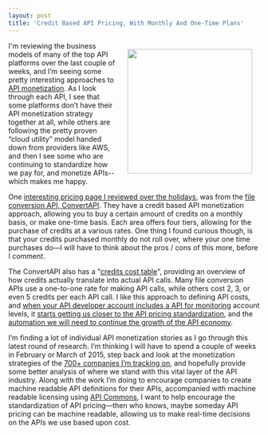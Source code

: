 ```yaml
---
layout: post
title: 'Credit Based API Pricing, With Monthly And One-Time Plans'
---
```

<p><a href="http://www.convertapi.com/prices#CreditsCostTable"><img style="padding: 15px;" src="http://kinlane-productions.s3.amazonaws.com/api-evangelist-site/blog/convertapi-buy-credits.png" alt="" width="250" align="right" /></a></p>
<p>I'm reviewing the business models of many of the top API platforms over the last couple of weeks, and I&rsquo;m seeing some pretty interesting approaches to <a href="http://monetization.apievangelist.com">API monetization</a>. As I look through each API, I see that some platforms don&rsquo;t have their API monetization strategy together at all, while others are following the pretty proven &ldquo;cloud utility&rdquo; model handed down from providers like AWS, and then I see some who are continuing to standardize how we pay for, and monetize APIs--which makes me happy.</p>
<p>One <a href="http://www.convertapi.com/prices">interesting pricing page I reviewed over the holidays</a>, was from the <a href="http://www.convertapi.com">file conversion API, ConvertAPI</a>. They have a credit based API monetization approach, allowing you to buy a certain amount of credits on a monthly basis, or make one-time basis. Each area offers four tiers, allowing for the purchase of credits at a various rates. One thing I found curious though, is that your credits purchased monthly do not roll over, where your one time purchases do&mdash;I will have to think about the pros / cons of this more, before I comment.</p>
<p>The ConvertAPI also has a "<a href="http://www.convertapi.com/prices#CreditsCostTable">credits cost table</a>", providing an overview of how credits actually translate into actual API calls. Many file conversion APIs use a one-to-one rate for making API calls, while others cost 2, 3, or even 5 credits per each API call. I like this approach to defining API costs, and <a href="http://apievangelist.com/2014/11/12/an-api-for-developers-to-access-their-api-account-information/">when your API developer account includes a API for monitoring</a> account levels, it <a href="http://apievangelist.com/2014/12/02/a-market-for-api-developer-credits/">starts getting us closer to the API pricing standardization</a>, and the <a href="http://apievangelist.com/2014/12/16/with-number-of-apis-continuing-to-grow-account-automation-will-be-key/">automation we will need to continue the growth of the API economy</a>.</p>
<p>I&rsquo;m finding a lot of individual API monetization stories as I go through this latest round of research. I&rsquo;m thinking I will have to spend a couple of weeks in February or March of 2015, step back and look at the monetization strategies of the <a href="http://theapistack.com/">700+ companies I&rsquo;m tracking on</a>, and hopefully provide some better analysis of where we stand with this vital layer of the API industry. Along with the work I&rsquo;m doing to encourage companies to create machine readable API definitions for their APIs, accompanied with machine readable licensing using <a href="http://apicommons.org">API Commons</a>, I want to help encourage the standardization of API pricing&mdash;then who knows, maybe someday API pricing can be machine readable, allowing us to make real-time decisions on the APIs we use based upon cost.</p>